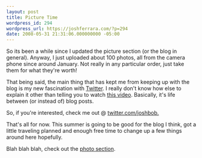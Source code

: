 ```yaml
---
layout: post
title: Picture Time
wordpress_id: 294
wordpress_url: https://joshferrara.com/?p=294
date: 2008-05-31 21:31:06.000000000 -05:00
---
```

So its been a while since I updated the picture section (or the blog in general). Anyway, I just uploaded about 100 photos, all from the camera phone since around January. Not really in any particular order, just take them for what they're worth!

That being said, the main thing that has kept me from keeping up with the blog is my new fascination with <a href="http://www.twitter.com">Twitter</a>. I really don't know how else to explain it other than telling you to watch <a href="http://youtube.com/watch?v=ddO9idmax0o">this video</a>. Basically, it's life between (or instead of) blog posts.

So, if you're interested, check me out @ <a href="http://www.twitter.com/joshbob/">twitter.com/joshbob.</a>

That's all for now. This summer is going to be good for the blog I think, got a little traveling planned and enough free time to change up a few things around here hopefully.

Blah blah blah, check out the <a href="http://www.josh-bob.com/photoalbum">photo section</a>.
